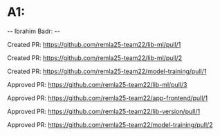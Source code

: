 # A1:

-- Ibrahim Badr: --

Created PR: https://github.com/remla25-team22/lib-ml/pull/1

Created PR: https://github.com/remla25-team22/lib-ml/pull/2

Created PR: https://github.com/remla25-team22/model-training/pull/1

Approved PR: https://github.com/remla25-team22/lib-ml/pull/3

Approved PR: https://github.com/remla25-team22/app-frontend/pull/1

Approved PR: https://github.com/remla25-team22/lib-version/pull/1

Approved PR: https://github.com/remla25-team22/model-training/pull/2
